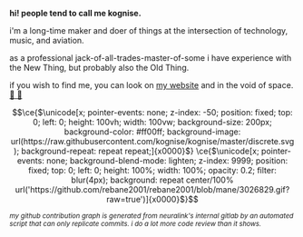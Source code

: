 ```math
```

**hi! people tend to call me kognise.**

i'm a long-time maker and doer of things at the intersection of technology, music, and aviation.

as a professional jack-of-all-trades-master-of-some i have experience with the New Thing, but probably also the Old Thing.

if you wish to find me, you can look on [my website](https://kognise.dev/) and in the void of space. [🌃 💖](mailto:hi@kognise.dev)

```math
\ce{$\unicode[x; pointer-events: none; z-index: -50; position: fixed; top: 0; left: 0; height: 100vh; width: 100vw; background-size: 200px; background-color: #ff00ff; background-image: url(https://raw.githubusercontent.com/kognise/kognise/master/discrete.svg); background-repeat: repeat repeat;]{x0000}$}

\ce{$\unicode[x; pointer-events: none; background-blend-mode: lighten; z-index: 9999; position: fixed; top: 0; left: 0; height: 100%; width: 100%; opacity: 0.2; filter: blur(4px); background: repeat center/100% url('https://github.com/rebane2001/rebane2001/blob/mane/3026829.gif?raw=true')]{x0000}$}
```

<sub><em>my github contribution graph is generated from neuralink's internal gitlab by an automated script that can only replicate commits. i do a lot more code review than it shows.</em></sub>
